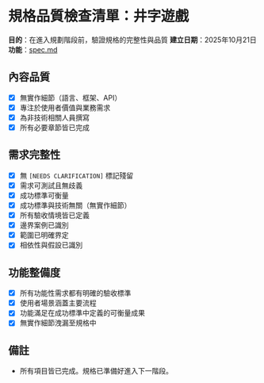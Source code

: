 # 規格品質檢查清單：井字遊戲

**目的**：在進入規劃階段前，驗證規格的完整性與品質
**建立日期**：2025年10月21日
**功能**：[spec.md](./spec.md)

## 內容品質

- [x] 無實作細節（語言、框架、API）
- [x] 專注於使用者價值與業務需求
- [x] 為非技術相關人員撰寫
- [x] 所有必要章節皆已完成

## 需求完整性

- [x] 無 `[NEEDS CLARIFICATION]` 標記殘留
- [x] 需求可測試且無歧義
- [x] 成功標準可衡量
- [x] 成功標準與技術無關（無實作細節）
- [x] 所有驗收情境皆已定義
- [x] 邊界案例已識別
- [x] 範圍已明確界定
- [x] 相依性與假設已識別

## 功能整備度

- [x] 所有功能性需求都有明確的驗收標準
- [x] 使用者場景涵蓋主要流程
- [x] 功能滿足在成功標準中定義的可衡量成果
- [x] 無實作細節洩漏至規格中

## 備註

- 所有項目皆已完成。規格已準備好進入下一階段。
